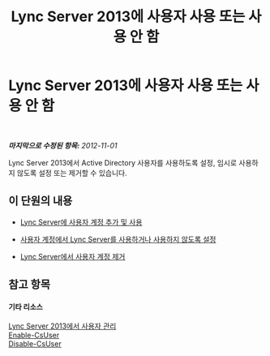 ﻿---
title: Lync Server 2013에 사용자 사용 또는 사용 안 함
TOCTitle: Lync Server 2013에 사용자 사용 또는 사용 안 함
ms:assetid: 796ac454-58a9-41ac-80c2-3723a127d214
ms:mtpsurl: https://technet.microsoft.com/ko-kr/library/JJ688099(v=OCS.15)
ms:contentKeyID: 49885830
ms.date: 08/24/2015
mtps_version: v=OCS.15
ms.translationtype: HT
---

# Lync Server 2013에 사용자 사용 또는 사용 안 함

 

_**마지막으로 수정된 항목:** 2012-11-01_

Lync Server 2013에서 Active Directory 사용자를 사용하도록 설정, 임시로 사용하지 않도록 설정 또는 제거할 수 있습니다.

## 이 단원의 내용

  - [Lync Server에 사용자 계정 추가 및 사용](lync-server-2013-add-and-enable-user-account-for-lync-server.md)

  - [사용자 계정에서 Lync Server를 사용하거나 사용하지 않도록 설정](lync-server-2013-disable-or-re-enable-user-account-for-lync-server.md)

  - [Lync Server에서 사용자 계정 제거](lync-server-2013-remove-a-user-account-from-lync-server.md)

## 참고 항목

#### 기타 리소스

[Lync Server 2013에서 사용자 관리](lync-server-2013-managing-users-in-lync-server.md)  
[Enable-CsUser](https://docs.microsoft.com/en-us/powershell/module/skype/Enable-CsUser)  
[Disable-CsUser](https://docs.microsoft.com/en-us/powershell/module/skype/Disable-CsUser)

